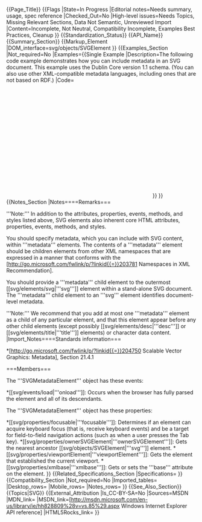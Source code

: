 {{Page_Title}}
{{Flags
|State=In Progress
|Editorial notes=Needs summary, usage, spec reference
|Checked_Out=No
|High-level issues=Needs Topics, Missing Relevant Sections, Data Not Semantic, Unreviewed Import
|Content=Incomplete, Not Neutral, Compatibility Incomplete, Examples Best Practices, Cleanup
}}
{{Standardization_Status}}
{{API_Name}}
{{Summary_Section}}
{{Markup_Element
|DOM_interface=svg/objects/SVGElement
}}
{{Examples_Section
|Not_required=No
|Examples={{Single Example
|Description=The following  code  example demonstrates how  you can include metadata  in an SVG document. This example uses the Dublin Core version 1.1 schema. (You can also use other XML-compatible metadata languages, including ones that are not based on RDF.)
|Code=<syntaxhighlight lang="xml">
<?xml version="1.0" standalone="yes"?>
<svg width="4in" height="3in" version="1.1"
    xmlns = 'http://www.w3.org/2000/svg'>
    <desc xmlns:myfoo="http://example.org/myfoo">
      <myfoo:title>This is a financial report</myfoo:title>
      <myfoo:descr>The global description uses markup from the
        <myfoo:emph>myfoo</myfoo:emph> namespace.</myfoo:descr>
      <myfoo:scene><myfoo:what>widget $growth</myfoo:what>
      <myfoo:contains>$three $graph-bar</myfoo:contains>
        <myfoo:when>1998 $through 2000</myfoo:when> </myfoo:scene>
   </desc>
    <metadata>
      <rdf:RDF
           xmlns:rdf = "http://www.w3.org/1999/02/22-rdf-syntax-ns#"
           xmlns:rdfs = "http://www.w3.org/2000/01/rdf-schema#"
           xmlns:dc = "http://purl.org/dc/elements/1.1/" >
        <rdf:Description about="http://example.org/myfoo"
             dc:title="MyFoo Financial Report"
             dc:description="$three $bar $thousands $dollars $from 1998 $through 2000"
             dc:publisher="Example Organization"
             dc:date="2000-04-11"
             dc:format="image/svg+xml"
             dc:language="en" >
          <dc:creator>
            <rdf:Bag>
              <rdf:li>Irving Bird</rdf:li>
              <rdf:li>Mary Lambert</rdf:li>
            </rdf:Bag>
          </dc:creator>
        </rdf:Description>
      </rdf:RDF>
    </metadata>
</svg>
</syntaxhighlight>
}}
}}
{{Notes_Section
|Notes====Remarks===

'''Note:'''  In addition to the attributes, properties, events, methods, and styles listed above, SVG elements also inherent core HTML attributes, properties, events, methods, and styles.

You should specify metadata, which  you can  include with SVG content, within '''metadata''' elements. The contents of a '''metadata''' element should be children elements from other XML namespaces that are  expressed in a manner that conforms with the [http://go.microsoft.com/fwlink/p/?linkid{{=}}203781 Namespaces in XML Recommendation].

You should provide a '''metadata''' child element  to the outermost [[svg/elements/svg|'''svg''']] element within a stand-alone SVG document. The '''metadata''' child element to an '''svg''' element  identifies  document-level metadata.

'''Note:'''  We  recommend  that  you add at most one '''metadata''' element  as a child of any particular element, and that this element appear before any other child elements (except possibly [[svg/elements/desc|'''desc''']] or [[svg/elements/title|'''title''']] elements) or character data content.
|Import_Notes====Standards information===

*[http://go.microsoft.com/fwlink/p/?linkid{{=}}204750 Scalable Vector Graphics: Metadata], Section 21.4.1

===Members===

The '''SVGMetadataElement''' object has these events:

*[[svg/events/load|'''onload''']]: Occurs  when the browser has fully parsed the element and all of its descendants.

The '''SVGMetadataElement''' object has these properties:

*[[svg/properties/focusable|'''focusable''']]: Determines if an element can acquire keyboard focus (that is, receive keyboard events) and be a target for field-to-field navigation actions (such as when  a user presses  the Tab key).
*[[svg/properties/ownerSVGElement|'''ownerSVGElement''']]: Gets the nearest ancestor [[svg/objects/SVGElement|'''svg''']] element.
*[[svg/properties/viewportElement|'''viewportElement''']]: Gets the element that established the current viewport.
*[[svg/properties/xmlbase|'''xmlbase''']]: Gets or sets the '''base''' attribute on the element.
}}
{{Related_Specifications_Section
|Specifications=
}}
{{Compatibility_Section
|Not_required=No
|Imported_tables=
|Desktop_rows=
|Mobile_rows=
|Notes_rows=
}}
{{See_Also_Section}}
{{Topics|SVG}}
{{External_Attribution
|Is_CC-BY-SA=No
|Sources=MSDN
|MDN_link=
|MSDN_link=[http://msdn.microsoft.com/en-us/library/ie/hh828809%28v=vs.85%29.aspx Windows Internet Explorer API reference]
|HTML5Rocks_link=
}}